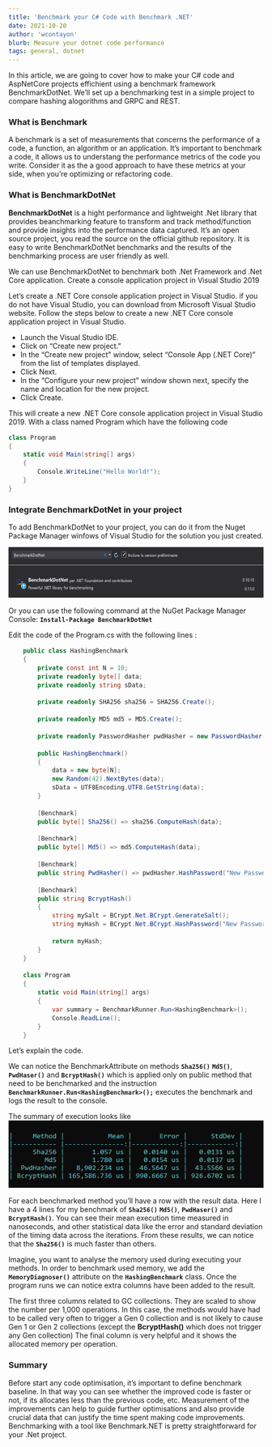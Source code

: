 ```yaml
---
title: 'Benchmark your C# Code with Benchmark .NET'
date: 2021-10-20
author: 'wcontayon'
blurb: Measure your dotnet code performance
tags: general, dotnet
---
```


In this article, we are going to cover how to make your C# code and AspNetCore projects effichient using a benchmark framework BenchmarkDotNet. We’ll set up a benchmarking test in a simple project to compare hashing alogorithms and GRPC and REST.

### What is Benchmark

A benchmark is a set of measurements that concerns the performance of a code, a function, an algorithm or an application. It’s important to benchmark a code, it allows us to understang the performance metrics of the code you write. Consider it as the a good approach to have these metrics at your side, when you’re optimizing or refactoring code.

### What is BenchmarkDotNet

**BenchmarkDotNet** is a hight performance and lightweight .Net library that provides beanchmarking feature to transform and track method/function and provide insights into the performance data captured. It’s an open source project, you read the source on the official github repository. It is easy to write BenchmarkDotNet benchmarks and the results of the benchmarking process are user friendly as well.

We can use BenchmarkDotNet to benchmark both .Net Framework and .Net Core application.
Create a console application project in Visual Studio 2019

Let’s create a .NET Core console application project in Visual Studio. if you do not have Visual Studio, you can download from Microsoft Visual Studio website.
Follow the steps below to create a new .NET Core console application project in Visual Studio.

- Launch the Visual Studio IDE.
- Click on “Create new project.”
- In the “Create new project" window, select “Console App (.NET Core)” from the list of templates displayed.
- Click Next.
- In the “Configure your new project” window shown next, specify the name and location for the new project.
- Click Create.

This will create a new .NET Core console application project in Visual Studio 2019. With a class named Program which have the following code

```csharp
class Program
{
    static void Main(string[] args)
    {
        Console.WriteLine("Hello World!");
    }
}
```

### Integrate BenchmarkDotNet in your project

To add BenchmarkDotNet to your project, you can do it from the Nuget Package Manager winfows of Visual Studio for the solution you just created.

<img src="..\assets\articles\img\benchmark1-1536x264.png" width="100%" height="100" />

Or you can use the following command at the NuGet Package Manager Console: **`Install-Package BenchmarkDotNet`**

Edit the code of the Program.cs with the following lines :

```csharp
    public class HashingBenchmark
    {
        private const int N = 10;
        private readonly byte[] data;
        private readonly string sData;

        private readonly SHA256 sha256 = SHA256.Create();

        private readonly MD5 md5 = MD5.Create();

        private readonly PasswordHasher pwdHasher = new PasswordHasher();

        public HashingBenchmark()
        {
            data = new byte[N];
            new Random(42).NextBytes(data);
            sData = UTF8Encoding.UTF8.GetString(data);
        }

        [Benchmark]
        public byte[] Sha256() => sha256.ComputeHash(data);

        [Benchmark]
        public byte[] Md5() => md5.ComputeHash(data);

        [Benchmark]
        public string PwdHasher() => pwdHasher.HashPassword("New Password clear text");

        [Benchmark]
        public string BcryptHash()
        {
            string mySalt = BCrypt.Net.BCrypt.GenerateSalt();
            string myHash = BCrypt.Net.BCrypt.HashPassword("New Password clear text", mySalt);

            return myHash;
        }
    }

    class Program
    {
        static void Main(string[] args)
        {
            var summary = BenchmarkRunner.Run<HashingBenchmark>();
            Console.ReadLine();
        }
    }
```

Let’s explain the code.

We can notice the BenchmarkAttribute on methods **`Sha256()`** **`Md5()`**, **`PwdHaser()`** and **`BcryptHash()`** which is applied only on public method that need to be benchmarked and  the instruction **`BenchmarkRunner.Run<HashingBenchmark>();`** executes the benchmark and logs the result to the console.

The summary of execution looks like
![result-benchmark](..\assets\articles\img\benchmark-result.png)

For each benchmarked method you’ll have a row with the result data. Here I have a 4 lines for my benchmark of **`Sha256()`** **`Md5()`**, **`PwdHaser()`** and **`BcryptHash()`**. You can see their mean execution time measured in nanoseconds, and other statistical data like the error and standard deviation of the timing data across the iterations. From these results, we can notice that the **`Sha256()`** is much faster than others.

Imagine, you want to analyse the memory used during executing your methods. In order to benchmark used memory, we add the **`MemoryDiagnoser()`** attribute on the **`HashingBenchmark`** class. Once the program runs we can notice extra columns have been added to the result.

The first three columns related to GC collections. They are scaled to show the number per 1,000 operations. In this case, the methods would have had to be called very often to trigger a Gen 0 collection and is not likely to cause Gen 1 or Gen 2 collections (except the **BcryptHash()** which does not trigger any Gen collection) The final column is very helpful and it shows the allocated memory per operation.

### Summary

Before start any code optimisation, it’s important to define benchmark baseline. In that way you can see whether the improved code is faster or not, if its allocates less than the previous code, etc. Measurement of the improvements can help to guide further optimisations and also provide crucial data that can justify the time spent making code improvements. Benchmarking with a tool like Benchmark.NET is pretty straightforward for your .Net project.

